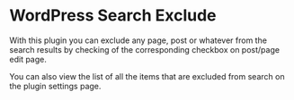 WordPress Search Exclude
=================

With this plugin you can exclude any page, post or whatever from the search results by checking of the corresponding checkbox on post/page edit page.

You can also view the list of all the items that are excluded from search on the plugin settings page.
